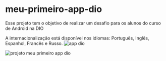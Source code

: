 # meu-primeiro-app-dio
Esse projeto tem o objetivo de realizar um desafio para os alunos do curso de Android na DIO

A internacionalização está disponível nos idiomas: Português, Inglês, Espanhol, Francês e Russo.
![app dio](https://github.com/johnnvic17/meu-primeiro-app-dio/assets/142692290/e93dcb2b-f9e1-4b77-a25f-990fe7bd88f6)

![projeto meu primeiro app dio](https://github.com/johnnvic17/meu-primeiro-app-dio/assets/142692290/2eb275a5-4210-4d4e-bed4-ecbad4b7d0fb)
